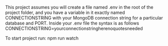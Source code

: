 This project assumes you will create a file named .env in the root of the project folder, and you have a variable in it exactly named CONNECTIONSTRING with your MongoDB connection string for a particular database and PORT. 
Inside your .env file the syntax is as follows CONNECTIONSTRING=yourconnectionstringherenoquotesneeded

To start project run:
npm run watch